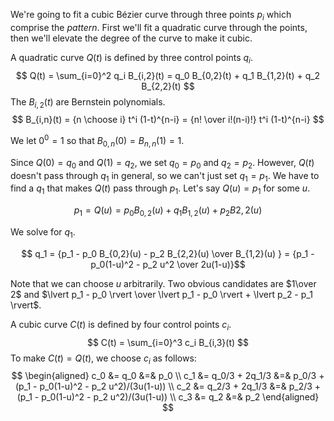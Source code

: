 <!-- To format this file, you need to use a hacked version of Markdown that ignores MathJax sections containing in $...$ and $$...$$ delimiters. -->
<script type="text/javascript" src="http://cdn.mathjax.org/mathjax/latest/MathJax.js?config=TeX-AMS_HTML"></script>
<script type="text/javascript">
    MathJax.Hub.Config({
        "HTML-CSS": { availableFonts:[] },
        "tex2jax": { inlineMath: [ [ '$', '$' ] ] }
    });
</script>

We're going to fit a cubic B&eacute;zier curve through three points $p_i$ which comprise the *pattern*.  First we'll fit a quadratic curve through the points, then we'll elevate the degree of the curve to make it cubic.

A quadratic curve $Q(t)$ is defined by three control points $q_i$.
$$ Q(t)
    = \sum_{i=0}^2 q_i B_{i,2}(t)
    = q_0 B_{0,2}(t) + q_1 B_{1,2}(t) + q_2 B_{2,2}(t)
$$
The $B_{i,2}(t)$ are Bernstein polynomials.
$$ B_{i,n}(t) = {n \choose i} t^i (1-t)^{n-i} = {n! \over i!(n-i)!} t^i (1-t)^{n-i} $$

We let $0^0 = 1$ so that $B_{0,n}(0) = B_{n,n}(1) = 1$.

Since $Q(0) = q_0$ and $Q(1) = q_2$, we set $q_0 = p_0$ and $q_2 = p_2$.  However, $Q(t)$ doesn't pass through $q_1$ in general, so we can't just set $q_1 = p_1$.  We have to find a $q_1$ that makes $Q(t)$ pass through $p_1$.  Let's say $Q(u) = p_1$ for some $u$.

$$ p_1 = Q(u) = p_0 B_{0,2}(u) + q_1 B_{1,2}(u) + p_2 B{2,2}(u) $$

We solve for $q_1$.

$$ q_1 = {p_1 - p_0 B_{0,2}(u) - p_2 B_{2,2}(u) \over B_{1,2}(u) }
    = {p_1 - p_0(1-u)^2 - p_2 u^2 \over 2u(1-u)}$$

Note that we can choose $u$ arbitrarily.  Two obvious candidates are $1\over 2$ and $\lvert p_1 - p_0 \rvert \over \lvert p_1 - p_0 \rvert + \lvert p_2 - p_1 \rvert$.

A cubic curve $C(t)$ is defined by four control points $c_i$.
$$ C(t) = \sum_{i=0}^3 c_i B_{i,3}(t) $$
To make $C(t) = Q(t)$, we choose $c_i$ as follows:
$$
\begin{aligned}
c_0 &= q_0 &=& p_0 \\
c_1 &= q_0/3 + 2q_1/3 &=& p_0/3 + (p_1 - p_0(1-u)^2 - p_2 u^2)/(3u(1-u)) \\
c_2 &= q_2/3 + 2q_1/3 &=& p_2/3 + (p_1 - p_0(1-u)^2 - p_2 u^2)/(3u(1-u)) \\
c_3 &= q_2 &=& p_2
\end{aligned}
$$

